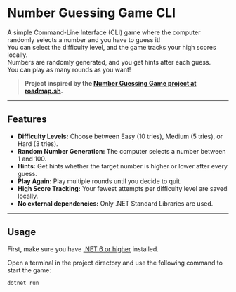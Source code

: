 # Number Guessing Game CLI

A simple Command-Line Interface (CLI) game where the computer randomly selects a number and you have to guess it!  
You can select the difficulty level, and the game tracks your high scores locally.  
Numbers are randomly generated, and you get hints after each guess.  
You can play as many rounds as you want!

> **Project inspired by the [Number Guessing Game project at roadmap.sh](https://roadmap.sh/projects/number-guessing-game).**

---

## Features

- **Difficulty Levels:** Choose between Easy (10 tries), Medium (5 tries), or Hard (3 tries).
- **Random Number Generation:** The computer selects a number between 1 and 100.
- **Hints:** Get hints whether the target number is higher or lower after every guess.
- **Play Again:** Play multiple rounds until you decide to quit.
- **High Score Tracking:** Your fewest attempts per difficulty level are saved locally.
- **No external dependencies:** Only .NET Standard Libraries are used.

---

## Usage

First, make sure you have [.NET 6 or higher](https://dotnet.microsoft.com/en-us/download) installed.

Open a terminal in the project directory and use the following command to start the game:

```bash
dotnet run
